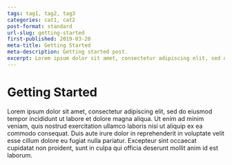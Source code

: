 ```yaml
---
tags: tag1, tag2, tag3
categories: cat1, cat2
post-format: standard
url-slug: getting-started
first-published: 2019-03-20
meta-title: Getting Started
meta-description: Getting started post.
excerpt: Lorem ipsum dolor sit amet, consectetur adipiscing elit, sed do eiusmod tempor incididunt
---
```


# Getting Started

Lorem ipsum dolor sit amet, consectetur adipiscing elit, sed do eiusmod tempor incididunt ut labore et dolore magna aliqua. Ut enim ad minim veniam, quis nostrud exercitation ullamco laboris nisi ut aliquip ex ea commodo consequat. Duis aute irure dolor in reprehenderit in voluptate velit esse cillum dolore eu fugiat nulla pariatur. Excepteur sint occaecat cupidatat non proident, sunt in culpa qui officia deserunt mollit anim id est laborum.

